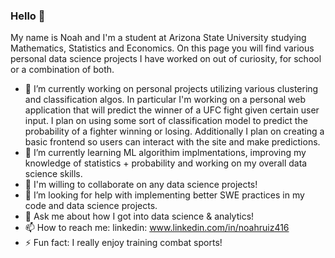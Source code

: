 ### Hello 👋

My name is Noah and I'm a student at Arizona State University studying Mathematics, Statistics and Economics. On this page you will find various personal data science projects I have worked on out of curiosity, for school or a combination of both.

- 🔭 I’m currently working on personal projects utilizing various clustering and classification algos. In particular I'm working on a personal web application that will predict the winner of a UFC fight given certain user input. I plan on using some sort of classification model to predict the probability of a fighter winning or losing. Additionally I plan on creating a basic frontend so users can interact with the site and make predictions.
- 🌱 I’m currently learning ML algorithim implmentations, improving my knowledge of statistics + probability and working on my overall data science skills.
- 👯 I'm willing to collaborate on any data science projects!
- 🤔 I’m looking for help with implementing better SWE practices in my code and data science projects.
- 💬 Ask me about how I got into data science & analytics!
- 📫 How to reach me: linkedin: www.linkedin.com/in/noahruiz416
- ⚡ Fun fact: I really enjoy training combat sports!

